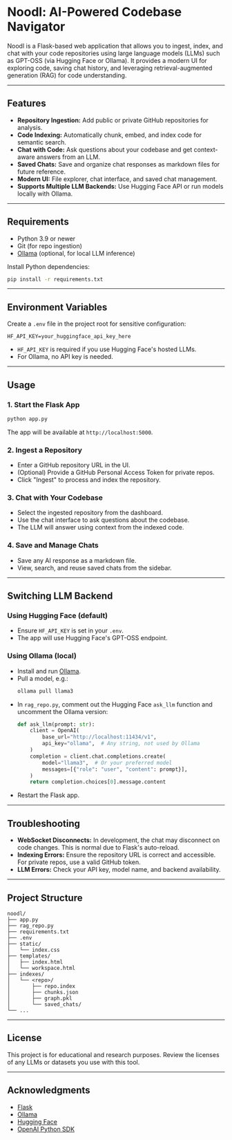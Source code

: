 # Noodl: AI-Powered Codebase Navigator

Noodl is a Flask-based web application that allows you to ingest, index, and chat with your code repositories using large language models (LLMs) such as GPT-OSS (via Hugging Face or Ollama). It provides a modern UI for exploring code, saving chat history, and leveraging retrieval-augmented generation (RAG) for code understanding.

---

## Features

- **Repository Ingestion:** Add public or private GitHub repositories for analysis.
- **Code Indexing:** Automatically chunk, embed, and index code for semantic search.
- **Chat with Code:** Ask questions about your codebase and get context-aware answers from an LLM.
- **Saved Chats:** Save and organize chat responses as markdown files for future reference.
- **Modern UI:** File explorer, chat interface, and saved chat management.
- **Supports Multiple LLM Backends:** Use Hugging Face API or run models locally with Ollama.

---

## Requirements

- Python 3.9 or newer
- Git (for repo ingestion)
- [Ollama](https://ollama.com/) (optional, for local LLM inference)

Install Python dependencies:

```bash
pip install -r requirements.txt
```

---

## Environment Variables

Create a `.env` file in the project root for sensitive configuration:

```
HF_API_KEY=your_huggingface_api_key_here
```

- `HF_API_KEY` is required if you use Hugging Face's hosted LLMs.
- For Ollama, no API key is needed.

---

## Usage

### 1. Start the Flask App

```bash
python app.py
```

The app will be available at `http://localhost:5000`.

### 2. Ingest a Repository

- Enter a GitHub repository URL in the UI.
- (Optional) Provide a GitHub Personal Access Token for private repos.
- Click "Ingest" to process and index the repository.

### 3. Chat with Your Codebase

- Select the ingested repository from the dashboard.
- Use the chat interface to ask questions about the codebase.
- The LLM will answer using context from the indexed code.

### 4. Save and Manage Chats

- Save any AI response as a markdown file.
- View, search, and reuse saved chats from the sidebar.

---

## Switching LLM Backend

### Using Hugging Face (default)

- Ensure `HF_API_KEY` is set in your `.env`.
- The app will use Hugging Face's GPT-OSS endpoint.

### Using Ollama (local)

- Install and run [Ollama](https://ollama.com/).
- Pull a model, e.g.:
  ```bash
  ollama pull llama3
  ```
- In `rag_repo.py`, comment out the Hugging Face `ask_llm` function and uncomment the Ollama version:
    ```python
    def ask_llm(prompt: str):
        client = OpenAI(
            base_url="http://localhost:11434/v1",
            api_key="ollama",  # Any string, not used by Ollama
        )
        completion = client.chat.completions.create(
            model="llama3",  # Or your preferred model
            messages=[{"role": "user", "content": prompt}],
        )
        return completion.choices[0].message.content
    ```
- Restart the Flask app.

---

## Troubleshooting

- **WebSocket Disconnects:** In development, the chat may disconnect on code changes. This is normal due to Flask's auto-reload.
- **Indexing Errors:** Ensure the repository URL is correct and accessible. For private repos, use a valid GitHub token.
- **LLM Errors:** Check your API key, model name, and backend availability.

---

## Project Structure

```
noodl/
├── app.py
├── rag_repo.py
├── requirements.txt
├── .env
├── static/
│   └── index.css
├── templates/
│   ├── index.html
│   └── workspace.html
├── indexes/
│   └── <repo>/
│       ├── repo.index
│       ├── chunks.json
│       ├── graph.pkl
│       └── saved_chats/
└── ...
```

---

## License

This project is for educational and research purposes. Review the licenses of any LLMs or datasets you use with this tool.

---

## Acknowledgments

- [Flask](https://flask.palletsprojects.com/)
- [Ollama](https://ollama.com/)
- [Hugging Face](https://huggingface.co/)
- [OpenAI Python SDK](https://github.com/openai/openai-python)